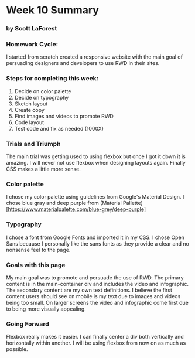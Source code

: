 # Week 10 Summary
### by Scott LaForest

### Homework Cycle:

I started from scratch created a responsive website with the main goal of persuading
designers and developers to use RWD in their sites.

### Steps for completing this week:
1. Decide on color palette
2. Decide on typography
3. Sketch layout
4. Create copy
5. Find images and videos to promote RWD
6. Code layout
7. Test code and fix as needed (1000X)

### Trials and Triumph
The main trial was getting used to using flexbox but once I got it down it is amazing.
I will never not use flexbox when designing layouts again. Finally CSS makes a little
more sense.

### Color palette
I chose my color palette using guidelines from Google's Material Design. I chose blue gray and deep purple from (Material Pallette)[https://www.materialpalette.com/blue-grey/deep-purple]

### Typography
I chose a font from Google Fonts and imported it in my CSS. I chose Open Sans because
I personally like the sans fonts as they provide a clear and no nonsense feel to the
page.

### Goals with this page
My main goal was to promote and persuade the use of RWD. The primary content is in the main-container
div and includes the video and infographic. The secondary content are my own text definitions. I
believe the first content users should see on mobile is my text due to images and videos being too small. On larger screens the video and infographic come first due to being more visually appealing.

### Going Forward
Flexbox really makes it easier. I can finally center a div both vertically and horizontally
within another. I will be using flexbox from now on as much as possible.
